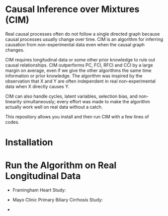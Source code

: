 # Causal Inference over Mixtures (CIM)

Real causal processes often do not follow a single directed graph because causal processes usually change over time. CIM is an algorithm for inferring causation from non-experimental data even when the causal graph changes. 

CIM requires longitudinal data or some other prior knowledge to rule out causal relationships. CIM outperforms PC, FCI, RFCI and CCI by a large margin on average, even if we give the other algorithms the same time information or prior knowledge. The algorithm was inspired by the observation that X and Y are often independent in real non-experimental data when X directly causes Y.

CIM can also handle cycles, latent variables, selection bias, and non-linearity simultaneously; every effort was made to make the algorithm actually work well on real data without a catch. 

This repository allows you install and then run CIM with a few lines of codes.

# Installation


# Run the Algorithm on Real Longitudinal Data
- Framingham Heart Study:

- Mayo Clinic Primary Biliary Cirrhosis Study:

- 
